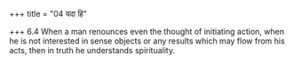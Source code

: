 +++
title = "04 यदा हि"

+++
6.4 When a man renounces even the thought of initiating action, when he
is not interested in sense objects or any results which may flow from
his acts, then in truth he understands spirituality.
